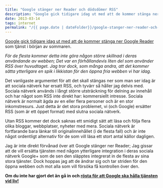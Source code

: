 ```yaml
---
title: "Google stänger ner Reader och dödsdömer RSS"
description: "Google gick tidigare idag ut med att de kommer stänga ner Google Reader som tjänst i början av sommaren."
date: 2013-03-14
tags: internet
permalink: "/{{ page.date | dateFolder}}/google-stanger-ner-reader-och-dodsdomer-rss/index.html"  
---
```


[Google gick tidigare idag ut med att de kommer stänga ner Google Reader](http://googleblog.blogspot.se/2013/03/a-second-spring-of-cleaning.html) som tjänst i början av sommaren.

_För de flesta kommer detta inte göra någon större skillnad i deras användande av webben; Det var en förhållandevis liten del som använder RSS över huvudtaget. Jag tror dock, som många andra, att det kommer sätta ytterligare en spik i likkistan för den öppna fria webben vi har idag._

Det vanligaste argumentet för att det skall stängas ner som man ser idag är att sociala nätverk har ersatt RSS, och tyvärr så håller jag delvis med. Sociala nätverk används i långt större utsträckning för delning av innehåll och har något som RSS inte direkt har: kommersiellt intresse. Sociala nätverk är normalt ägda av en eller flera personer och är en stor inkomstresurs. Just detta är det stora problemet, vi (och Google) ersätter RSS (som är ett öppet format) med slutna sociala nätverk.

Utan RSS kommer det dock saknas ett smidigt sätt att läsa och följa flera olika bloggar, webbplatser, nyheter med mera. Sociala nätverk är fortfarande bara länkar till originalinnehållet (i de flesta fall) och är inte något ordentligt alternativ för de som vill läsa ett stort antal källor dagligen.

Jag är inte direkt förvånad över att Google stänger ner Reader; Jag gissar att de vill ersätta tjänsten med någon ytterligare integration i deras sociala nätverk Google+ som de sen den släpptes integrerat in de flesta av sina stora tjänster. Dock hoppas jag att de ändrar sig och tar striden för den öppna webben och mot alla som vill försöka få kontrollen över den.

**Om du inte har gjort det än gå in och [rösta för att Google ska hålla tjänsten vid liv!](http://www.change.org/petitions/google-keep-google-reader-running)**
